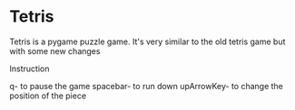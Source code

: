 # Tetris
Tetris is a pygame puzzle game. It's very similar to the old tetris game but with some new changes

Instruction

q- to pause the game
spacebar- to run down
upArrowKey- to change the position of the piece
